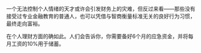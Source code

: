 一个无法控制个人情绪的天才或许会引发财务上的灾难，但反过来看——那些没有接受过专业金融教育的普通人，也可以凭借与智商衡量标准无关的良好行为习惯，最终走向富裕。

在个人理财方面的确如此。人们会告诉你，你需要备好6个月的应急资金，并将每月工资的10%用于储蓄。

